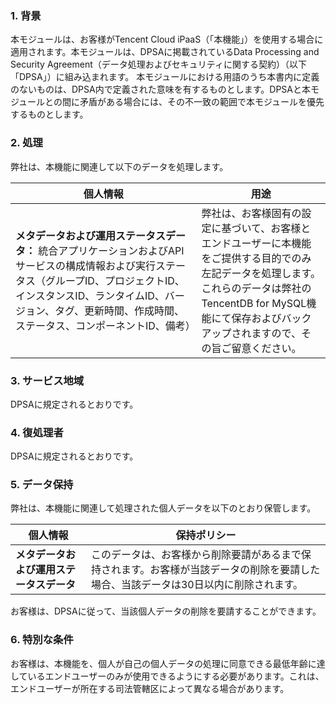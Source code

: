 
### 1\. 背景

本モジュールは、お客様がTencent Cloud iPaaS（「本機能」）を使用する場合に適用されます。本モジュールは、DPSAに掲載されているData Processing and Security Agreement（データ処理およびセキュリティに関する契約）（以下「DPSA」）に組み込まれます。  [](https://intl.cloud.tencent.com/document/product/301/17347) 本モジュールにおける用語のうち本書内に定義のないものは、DPSA内で定義された意味を有するものとします。DPSAと本モジュールとの間に矛盾がある場合には、その不一致の範囲で本モジュールを優先するものとします。

### 2\. 処理

弊社は、本機能に関連して以下のデータを処理します。

| **個人情報** | **用途** |
| ------------------------------------------------------------ | ------------------------------------------------------------ |
| **メタデータおよび運用ステータスデータ：** 統合アプリケーションおよびAPIサービスの構成情報および実行ステータス（グループID、プロジェクトID、インスタンスID、ランタイムID、バージョン、タグ、更新時間、作成時間、ステータス、コンポーネントID、備考） | 弊社は、お客様固有の設定に基づいて、お客様とエンドユーザーに本機能をご提供する目的でのみ左記データを処理します。<br>これらのデータは弊社のTencentDB for MySQL機能にて保存およびバックアップされますので、その旨ご留意ください。 |

### 3\. サービス地域

DPSAに規定されるとおりです。

### 4\. 復処理者

DPSAに規定されるとおりです。 

### 5\. データ保持

弊社は、本機能に関連して処理された個人データを以下のとおり保管します。

| **個人情報**     | **保持ポリシー**  |
| ---------------------------------------- | ------------------------------------------------------------ |
| **メタデータおよび運用ステータスデータ** | このデータは、お客様から削除要請があるまで保持されます。お客様が当該データの削除を要請した場合、当該データは30日以内に削除されます。 |

お客様は、DPSAに従って、当該個人データの削除を要請することができます。

### 6\. 特別な条件

お客様は、本機能を、個人が自己の個人データの処理に同意できる最低年齢に達しているエンドユーザーのみが使用できるようにする必要があります。これは、エンドユーザーが所在する司法管轄区によって異なる場合があります。
